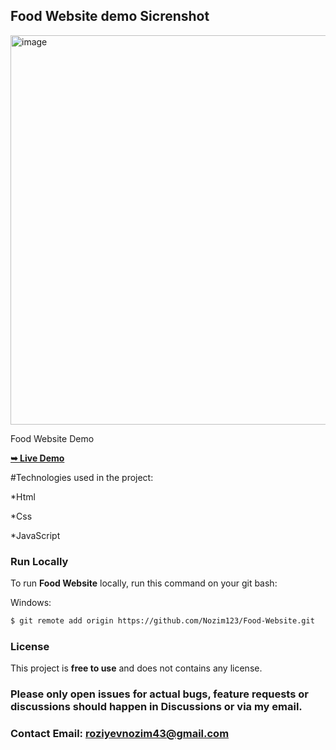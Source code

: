 ## Food Website demo Sicrenshot

<img width="1356" height="623" alt="image" src="https://github.com/user-attachments/assets/d203974f-df44-407c-a7f2-95828e43d81a" />


 Food Website Demo
 
 <a aligin='center' href="https://food-website-murex-eight.vercel.app/"><strong>➥ Live Demo</strong></a>
 

 #Technologies used in the project:
 
*Html

*Css

*JavaScript

  

### Run Locally

To run **Food Website** locally, run this command on your git bash:

Windows:

```bash
$ git remote add origin https://github.com/Nozim123/Food-Website.git
```

### License

This project is **free to use** and does not contains any license.

### Please only open issues for actual bugs, feature requests or discussions should happen in Discussions or via my email.

### Contact Email: roziyevnozim43@gmail.com
